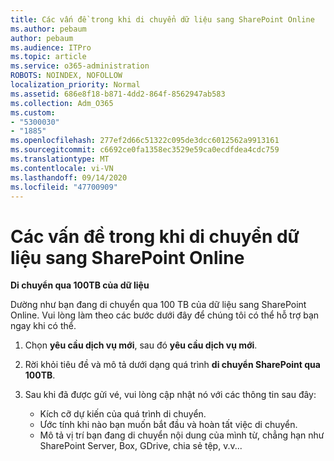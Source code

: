 ```yaml
---
title: Các vấn đề trong khi di chuyển dữ liệu sang SharePoint Online
ms.author: pebaum
author: pebaum
ms.audience: ITPro
ms.topic: article
ms.service: o365-administration
ROBOTS: NOINDEX, NOFOLLOW
localization_priority: Normal
ms.assetid: 686e8f18-b871-4dd2-864f-8562947ab583
ms.collection: Adm_O365
ms.custom:
- "5300030"
- "1885"
ms.openlocfilehash: 277ef2d66c51322c095de3dcc6012562a9913161
ms.sourcegitcommit: c6692ce0fa1358ec3529e59ca0ecdfdea4cdc759
ms.translationtype: MT
ms.contentlocale: vi-VN
ms.lasthandoff: 09/14/2020
ms.locfileid: "47700909"
---
```

# <a name="issues-while-migrating-data-to-sharepoint-online"></a>Các vấn đề trong khi di chuyển dữ liệu sang SharePoint Online

**Di chuyển qua 100TB của dữ liệu**

Dường như bạn đang di chuyển qua 100 TB của dữ liệu sang SharePoint Online. Vui lòng làm theo các bước dưới đây để chúng tôi có thể hỗ trợ bạn ngay khi có thể. 

1. Chọn **yêu cầu dịch vụ mới**, sau đó **yêu cầu dịch vụ mới**. 
2. Rời khỏi tiêu đề và mô tả dưới dạng quá trình **di chuyển SharePoint qua 100TB**.
3. Sau khi đã được gửi vé, vui lòng cập nhật nó với các thông tin sau đây: 

    - Kích cỡ dự kiến của quá trình di chuyển.
    - Ước tính khi nào bạn muốn bắt đầu và hoàn tất việc di chuyển.
    - Mô tả vị trí bạn đang di chuyển nội dung của mình từ, chẳng hạn như SharePoint Server, Box, GDrive, chia sẻ tệp, v.v...
